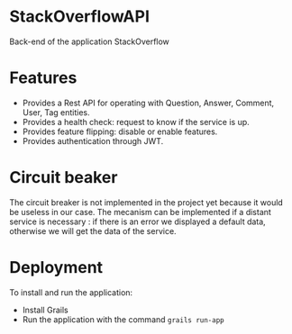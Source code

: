 # StackOverflowAPI
Back-end of the application StackOverflow

# Features
- Provides a Rest API for operating with Question, Answer, Comment, User, Tag entities.
- Provides a health check: request to know if the service is up.
- Provides feature flipping: disable or enable features.
- Provides authentication through JWT.

# Circuit beaker
The circuit breaker is not implemented in the project yet because it would be useless in our case. The mecanism can be implemented if a distant service is necessary : if there is an error we displayed a default data, otherwise we will get the data of the service.

# Deployment
To install and run the application:

- Install Grails
- Run the application with the command ```grails run-app```